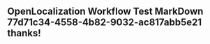<properties
ms.topic="hero-topic1"
ms.test1="hero-topic"
ms.test2="test"/>

## OpenLocalization Workflow Test MarkDown 77d71c34-4558-4b82-9032-ac817abb5e21 thanks!
